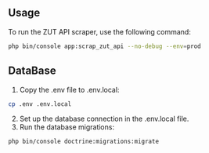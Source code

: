 ## Usage

To run the ZUT API scraper, use the following command:

```bash
php bin/console app:scrap_zut_api --no-debug --env=prod
```

## DataBase

1. Copy the .env file to .env.local:

 ```bash
 cp .env .env.local
 ```

2. Set up the database connection in the .env.local file.
3. Run the database migrations:

 ```bash
 php bin/console doctrine:migrations:migrate
 ```